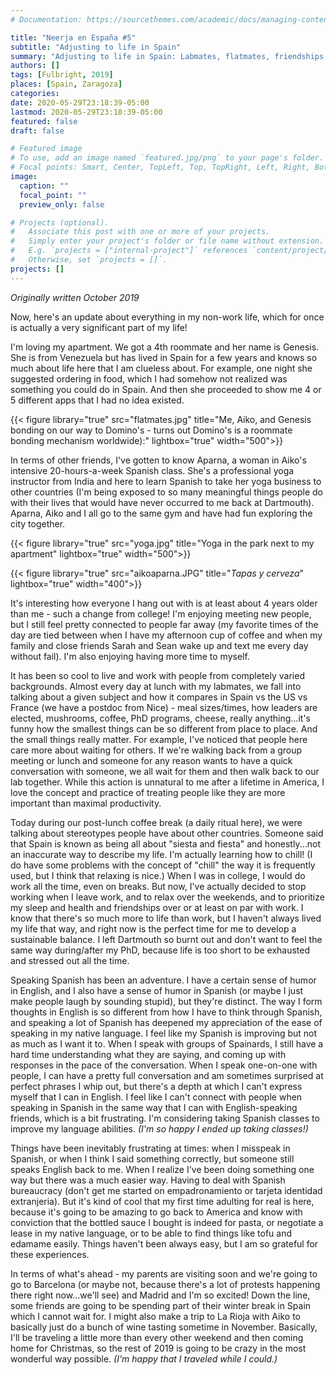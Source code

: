 ```yaml
---
# Documentation: https://sourcethemes.com/academic/docs/managing-content/

title: "Neerja en España #5"
subtitle: "Adjusting to life in Spain"
summary: "Adjusting to life in Spain: Labmates, flatmates, friendships and spanish!"
authors: []
tags: [Fulbright, 2019]
places: [Spain, Zaragoza]
categories: 
date: 2020-05-29T23:18:39-05:00
lastmod: 2020-05-29T23:18:39-05:00
featured: false
draft: false

# Featured image
# To use, add an image named `featured.jpg/png` to your page's folder.
# Focal points: Smart, Center, TopLeft, Top, TopRight, Left, Right, BottomLeft, Bottom, BottomRight.
image:
  caption: ""
  focal_point: ""
  preview_only: false

# Projects (optional).
#   Associate this post with one or more of your projects.
#   Simply enter your project's folder or file name without extension.
#   E.g. `projects = ["internal-project"]` references `content/project/deep-learning/index.md`.
#   Otherwise, set `projects = []`.
projects: []
---
```

*Originally written October 2019*

Now, here's an update about everything in my non-work life, which for once is actually a very significant part of my life! 

I'm loving my apartment. We got a 4th roommate and her name is Genesis. She is from Venezuela but has lived in Spain for a few years and knows so much about life here that I am clueless about. For example, one night she suggested ordering in food, which I had somehow not realized was something you could do in Spain. And then she proceeded to show me 4 or 5 different apps that I had no idea existed.

 {{< figure library="true" src="flatmates.jpg" title="Me, Aiko, and Genesis bonding on our way to Domino's - turns out Domino's is a roommate bonding mechanism worldwide):" lightbox="true" width="500">}}


In terms of other friends, I've gotten to know Aparna, a woman in Aiko's intensive 20-hours-a-week Spanish class. She's a professional yoga instructor from India and here to learn Spanish to take her yoga business to other countries (I'm being exposed to so many meaningful things people do with their lives that would have never occurred to me back at Dartmouth). Aparna, Aiko and I all go to the same gym and have had fun exploring the city together. 

 {{< figure library="true" src="yoga.jpg" title="Yoga in the park next to my apartment" lightbox="true" width="500">}}

 {{< figure library="true" src="aikoaparna.JPG" title="*Tapas y cerveza*" lightbox="true" width="400">}}


It's interesting how everyone I hang out with is at least about 4 years older than me - such a change from college! I'm enjoying meeting new people, but I still feel pretty connected to people far away (my favorite times of the day are tied between when I have my afternoon cup of coffee and when my family and close friends Sarah and Sean wake up and text me every day without fail). I'm also enjoying having more time to myself.

It has been so cool to live and work with people from completely varied backgrounds. Almost every day at lunch with my labmates, we fall into talking about a given subject and how it compares in Spain vs the US vs France (we have a postdoc from Nice) - meal sizes/times, how leaders are elected, mushrooms, coffee, PhD programs, cheese, really anything...it's funny how the smallest things can be so different from place to place. And the small things really matter. For example, I've noticed that people here care more about waiting for others. If we're walking back from a group meeting or lunch and someone for any reason wants to have a quick conversation with someone, we all wait for them and then walk back to our lab together. While this action is unnatural to me after a lifetime in America, I love the concept and practice of treating people like they are more important than maximal productivity.

Today during our post-lunch coffee break (a daily ritual here), we were talking about stereotypes people have about other countries. Someone said that Spain is known as being all about "siesta and fiesta" and honestly...not an inaccurate way to describe my life. I'm actually learning how to chill! (I do have some problems with the concept of "chill" the way it is frequently used, but I think that relaxing is nice.) When I was in college, I would do work all the time, even on breaks. But now, I've actually decided to stop working when I leave work, and to relax over the weekends, and to prioritize my sleep and health and friendships over or at least on par with work. I know that there's so much more to life than work, but I haven't always lived my life that way, and right now is the perfect time for me to develop a sustainable balance. I left Dartmouth so burnt out and don't want to feel the same way during/after my PhD, because life is too short to be exhausted and stressed out all the time.

Speaking Spanish has been an adventure. I have a certain sense of humor in English, and I also have a sense of humor in Spanish (or maybe I just make people laugh by sounding stupid), but they're distinct. The way I form thoughts in English is so different from how I have to think through Spanish, and speaking a lot of Spanish has deepened my appreciation of the ease of speaking in my native language. I feel like my Spanish is improving but not as much as I want it to. When I speak with groups of Spainards, I still have a hard time understanding what they are saying, and coming up with responses in the pace of the conversation. When I speak one-on-one with people, I can have a pretty full conversation and am sometimes surprised at perfect phrases I whip out, but there's a depth at which I can't express myself that I can in English. I feel like I can't connect with people when speaking in Spanish in the same way that I can with English-speaking friends, which is a bit frustrating. I'm considering taking Spanish classes to improve my language abilities. *(I'm so happy I ended up taking classes!)*

Things have been inevitably frustrating at times: when I misspeak in Spanish, or when I think I said something correctly, but someone still speaks English back to me. When I realize I've been doing something one way but there was a much easier way. Having to deal with Spanish bureaucracy (don't get me started on empadronamiento or tarjeta identidad extranjeria). But it's kind of cool that my first time adulting for real is here, because it's going to be amazing to go back to America and know with conviction that the bottled sauce I bought is indeed for pasta, or negotiate a lease in my native language, or to be able to find things like tofu and edamame easily. Things haven't been always easy, but I am so grateful for these experiences.

In terms of what's ahead - my parents are visiting soon and we're going to go to Barcelona (or maybe not, because there's a lot of protests happening there right now...we'll see) and Madrid and I'm so excited! Down the line, some friends are going to be spending part of their winter break in Spain which I cannot wait for. I might also make a trip to La Rioja with Aiko to basically just do a bunch of wine tasting sometime in November. Basically, I'll be traveling a little more than every other weekend and then coming home for Christmas, so the rest of 2019 is going to be crazy in the most wonderful way possible. *(I'm happy that I traveled while I could.)*